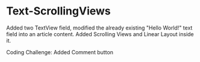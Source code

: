 # Text-ScrollingViews

Added two TextView field, modified the already existing "Hello World!" text field into an article content.
Added Scrolling Views and Linear Layout inside it.

Coding Challenge: Added Comment button

